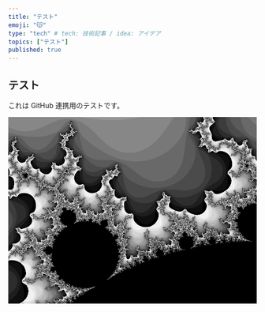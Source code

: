 ```yaml
---
title: "テスト"
emoji: "😽"
type: "tech" # tech: 技術記事 / idea: アイデア
topics: ["テスト"]
published: true
---
```


## テスト

これは GitHub 連携用のテストです。  

![サンプル画像](/images/mandelbrot.png)  
